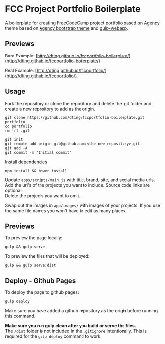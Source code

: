 # FCC Project Portfolio Boilerplate

A boilerplate for creating FreeCodeCamp project portfolio based on Agency theme based on [Agency bootstrap theme](http://startbootstrap.com/templates/agency/) and
[gulp-webapp](https://github.com/yeoman/generator-gulp-webapp).

## Previews

Bare Example: [http://dting.github.io/fccportfolio-boilerplate/](http://dting.github.io/fccportfolio-boilerplate/)  

Real Example: [http://dting.github.io/fccportfolio/](http://dting.github.io/fccportfolio/)

## Usage

Fork the repository or clone the repository and delete the .git folder and create a new repository to add as the origin.

    git clone https://github.com/dting/fccportfolio-boilerplate.git portfolio
    cd portfolio
    rm -rf .git

    git init
    git remote add origin git@github.com:<the new repository>.git
    git add -A
    git commit -m "Initial commit"

Install dependencies

    npm install && bower install
    
Update `apps/scripts/main.js` with title, brand, site, and social media urls. Add the url's of the projects you want to include. Source code links are optional.   
Delete the projects you want to omit.

Swap out the images in `app/images/` with images of your projects. If you use the same file names you won't have to edit as many places.  

## Previews

To preview the page locally:

    gulp && gulp serve
    
To preview the files that will be deployed:
  
    gulp && gulp serve:dist

## Deploy - Github Pages

To deploy the page to github pages:

    gulp deploy
    
Make sure you have added a github repository as the origin before running this command.

**Make sure you run gulp clean after you build or serve the files.**  
The `/dist` folder is not included in the `.gitignore` intentionally. This is required for the `gulp deploy` command to work.

